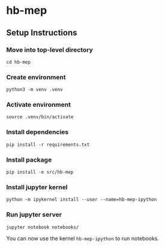 # hb-mep

## Setup Instructions

### Move into top-level directory
```
cd hb-mep

```

### Create environment
```
python3 -m venv .venv

```

### Activate environment
```
source .venv/bin/activate

```

### Install dependencies
```
pip install -r requirements.txt

```

### Install package
```
pip install -e src/hb-mep

```

### Install jupyter kernel
```
python -m ipykernel install --user --name=hb-mep-ipython

```

### Run jupyter server
```
jupyter notebook notebooks/

```

You can now use the kernel `hb-mep-ipython` to run notebooks.